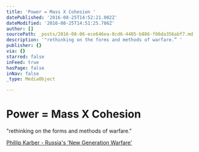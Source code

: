 ```yaml
---
title: 'Power = Mass X Cohesion '
datePublished: '2016-08-25T14:52:21.002Z'
dateModified: '2016-08-25T14:51:25.786Z'
author: []
sourcePath: _posts/2016-08-06-ece646ea-0cd6-4405-b886-f06da356abf7.md
description: '"rethinking on the forms and methods of warfare.” '
publisher: {}
via: {}
starred: false
inFeed: true
hasPage: false
inNav: false
_type: MediaObject

---
```

# Power = Mass X Cohesion 

"rethinking on the forms and methods of warfare." 

[Phillip Karber - Russia's 'New Generation Warfare'][0]

[0]: https://www.nga.mil/MediaRoom/News/Pages/Russia's-'New-Generation-Warfare'.aspx